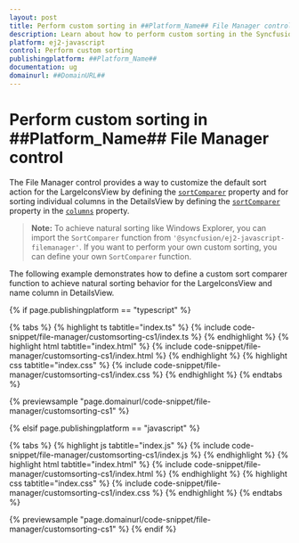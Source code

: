 ```yaml
---
layout: post
title: Perform custom sorting in ##Platform_Name## File Manager control | Syncfusion
description: Learn about how to perform custom sorting in the Syncfusion ##Platform_Name## File Manager control of Syncfusion Essential JS 2 and more.
platform: ej2-javascript
control: Perform custom sorting 
publishingplatform: ##Platform_Name##
documentation: ug
domainurl: ##DomainURL##
---
```


# Perform custom sorting in ##Platform_Name## File Manager control

The File Manager control provides a way to customize the default sort action for the LargeIconsView by defining the [`sortComparer`](../../api/file-manager/#sortcomparer) property and for sorting individual columns in the DetailsView by defining the [`sortComparer`](../../api/file-manager/column/#sortcomparer) property in the [`columns`](../../api/file-manager/column/) property.

>**Note:** To achieve natural sorting like Windows Explorer, you can import the `SortComparer` function from `'@syncfusion/ej2-javascript-filemanager'`. If you want to perform your own custom sorting, you can define your own `SortComparer` function.

The following example demonstrates how to define a custom sort comparer function to achieve natural sorting behavior for the LargeIconsView and name column in DetailsView.

{% if page.publishingplatform == "typescript" %}

 {% tabs %}
{% highlight ts tabtitle="index.ts" %}
{% include code-snippet/file-manager/customsorting-cs1/index.ts %}
{% endhighlight %}
{% highlight html tabtitle="index.html" %}
{% include code-snippet/file-manager/customsorting-cs1/index.html %}
{% endhighlight %}
{% highlight css tabtitle="index.css" %}
{% include code-snippet/file-manager/customsorting-cs1/index.css %}
{% endhighlight %}
{% endtabs %}

{% previewsample "page.domainurl/code-snippet/file-manager/customsorting-cs1" %}

{% elsif page.publishingplatform == "javascript" %}

{% tabs %}
{% highlight js tabtitle="index.js" %}
{% include code-snippet/file-manager/customsorting-cs1/index.js %}
{% endhighlight %}
{% highlight html tabtitle="index.html" %}
{% include code-snippet/file-manager/customsorting-cs1/index.html %}
{% endhighlight %}
{% highlight css tabtitle="index.css" %}
{% include code-snippet/file-manager/customsorting-cs1/index.css %}
{% endhighlight %}
{% endtabs %}

{% previewsample "page.domainurl/code-snippet/file-manager/customsorting-cs1" %}
{% endif %}